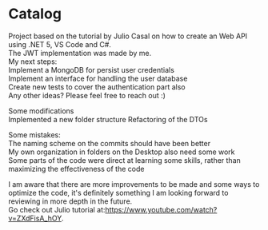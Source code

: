 # Catalog
Project based on the tutorial by Julio Casal on how to create an Web API using .NET 5, VS Code and C#.   
  The JWT implementation was made by me.  
My next steps:  
  Implement a MongoDB for persist user credentials  
  Implement an interface for handling the user database  
  Create new tests to cover the authentication part also  
  Any other ideas? Please feel free to reach out :)    
  
Some modifications  
 Implemented a new folder structure
 Refactoring of the DTOs

Some mistakes:  
  The naming scheme on the commits should have been better  
  My own organization in folders on the Desktop also need some work  
  Some parts of the code were direct at learning some skills, rather than maximizing the effectiveness of the code  
 
 
I am aware that there are more improvements to be made and some ways to optimize the code, it's definitely something I am looking forward to reviewing in more depth in the future.  
  Go check out Julio tutorial at:https://www.youtube.com/watch?v=ZXdFisA_hOY.
